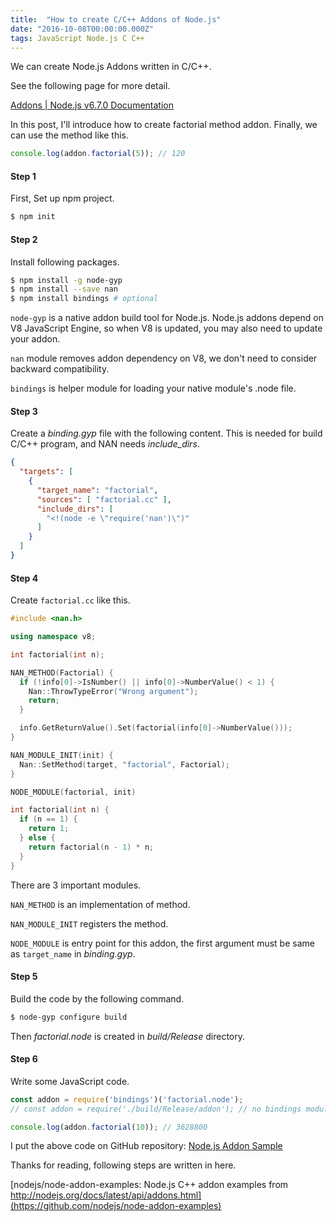 ```yaml
---
title:  "How to create C/C++ Addons of Node.js"
date: "2016-10-08T00:00:00.000Z"
tags: JavaScript Node.js C C++
---
```

We can create Node.js Addons written in C/C++.

See the following page for more detail.

[Addons \| Node.js v6.7.0 Documentation](https://nodejs.org/dist/latest-v6.x/docs/api/addons.html)

In this post, I'll introduce how to create factorial method addon.
Finally, we can use the method like this.

```js
console.log(addon.factorial(5)); // 120
```

#### **Step 1**
First, Set up npm project.

```sh
$ npm init
```

#### **Step 2**
Install following packages.

```sh
$ npm install -g node-gyp
$ npm install --save nan
$ npm install bindings # optional
```

`node-gyp` is a native addon build tool for Node.js.
Node.js addons depend on V8 JavaScript Engine, so
when V8 is updated, you may also need to update your addon.

`nan` module removes addon dependency on V8,
we don't need to consider backward compatibility.

`bindings` is helper module for loading your native module's .node file.

#### **Step 3**
Create a *binding.gyp* file with the following content.
This is needed for build C/C++ program, and NAN needs *include_dirs*.

```json
{
  "targets": [
    {
      "target_name": "factorial",
      "sources": [ "factorial.cc" ],
      "include_dirs": [
        "<!(node -e \"require('nan')\")"
      ]
    }
  ]
}
```

#### **Step 4**
Create `factorial.cc` like this.

```c++
#include <nan.h>

using namespace v8;

int factorial(int n);

NAN_METHOD(Factorial) {
  if (!info[0]->IsNumber() || info[0]->NumberValue() < 1) {
    Nan::ThrowTypeError("Wrong argument");
    return;
  }

  info.GetReturnValue().Set(factorial(info[0]->NumberValue()));
}

NAN_MODULE_INIT(init) {
  Nan::SetMethod(target, "factorial", Factorial);
}

NODE_MODULE(factorial, init)

int factorial(int n) {
  if (n == 1) {
    return 1;
  } else {
    return factorial(n - 1) * n;
  }
}
```

There are 3 important modules.

`NAN_METHOD` is an implementation of method.

`NAN_MODULE_INIT` registers the method.

`NODE_MODULE` is entry point for this addon,
the first argument must be same as `target_name` in *binding.gyp*.

#### **Step 5**
Build the code by the following command.

```sh
$ node-gyp configure build
```

Then *factorial.node* is created in *build/Release* directory.

#### **Step 6**
Write some JavaScript code.

```js
const addon = require('bindings')('factorial.node');
// const addon = require('./build/Release/addon'); // no bindings module

console.log(addon.factorial(10)); // 3628800
```

I put the above code on GitHub repository: [Node.js Addon Sample](https://github.com/saitoxu/nodejs-addon-sample)

Thanks for reading, following steps are written in here.

[nodejs/node-addon-examples: Node.js C++ addon examples from http://nodejs.org/docs/latest/api/addons.html](https://github.com/nodejs/node-addon-examples)
